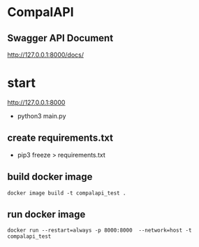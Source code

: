 # CompalAPI
## Swagger API Document
http://127.0.0.1:8000/docs/

# start 
http://127.0.0.1:8000
- python3 main.py

## create requirements.txt
- pip3 freeze > requirements.txt

## build docker image

```
docker image build -t compalapi_test .

```
 
## run docker image

```
docker run --restart=always -p 8000:8000  --network=host -t compalapi_test

```